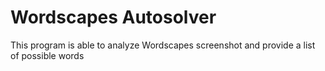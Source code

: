 # Wordscapes Autosolver
This program is able to analyze Wordscapes screenshot and provide a list of possible words

